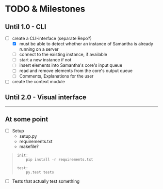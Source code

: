 # TODO & Milestones

## Until 1.0 - CLI

* [ ] create a CLI-interface (separate Repo?)
    * [x] must be able to detect whether an instance of Samantha is already running on a server
    * [ ] connect to the existing instance, if available
    * [ ] start a new instance if not
    * [ ] insert elements into Samantha's core's input queue
    * [ ] read and remove elements from the core's output queue
    * [ ] Comments, Explanations for the user
* [ ] create the context module

## Until 2.0 - Visual interface

---

## At some point

* [ ] Setup
    * setup.py
    * requirements.txt
    * makefile?

> ```
> init:
>     pip install -r requirements.txt
>
> test:
>     py.test tests
> ```

* [ ] Tests that actually test something
